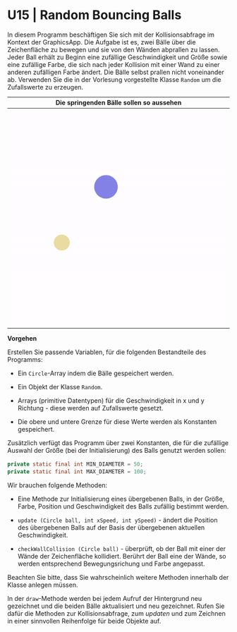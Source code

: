 # U15 | Random Bouncing Balls

In diesem Programm beschäftigen Sie sich mit der Kollisionsabfrage im Kontext der GraphicsApp.
Die Aufgabe ist es, zwei Bälle über die Zeichenfläche zu bewegen und sie von den Wänden abprallen zu lassen. Jeder Ball erhält zu Beginn eine zufällige Geschwindigkeit und Größe sowie eine zufällige Farbe, die sich nach jeder Kollision mit einer Wand zu einer anderen zufälligen Farbe ändert. Die Bälle selbst prallen nicht voneinander ab. Verwenden Sie die in der Vorlesung vorgestellte Klasse `Random` um die Zufallswerte zu erzeugen.

| Die springenden Bälle sollen so aussehen |
| :--------------------------------------: |
|   ![image](./docs/bouncing_balls.gif)    |

**Vorgehen**

Erstellen Sie passende Variablen, für die folgenden Bestandteile des Programms:

- Ein `Circle`-Array indem die Bälle gespeichert werden.

- Ein Objekt der Klasse `Random`.

- Arrays (primitive Datentypen) für die Geschwindigkeit in x und y Richtung - diese werden auf Zufallswerte gesetzt.
- Die obere und untere Grenze für diese Werte werden als Konstanten gespeichert.

Zusätzlich verfügt das Programm über zwei Konstanten, die für die zufällige Auswahl der Größe (bei der Initialisierung) des Balls genutzt werden sollen:

```java
private static final int MIN_DIAMETER = 50;
private static final int MAX_DIAMETER = 100;
```

Wir brauchen folgende Methoden:

- Eine Methode zur Initialisierung eines übergebenen Balls, in der Größe, Farbe, Position und Geschwindigkeit des Balls zufällig bestimmt werden.

- `update (Circle ball, int xSpeed, int ySpeed)` - ändert die Position des übergebenen Balls auf der Basis der übergebenen aktuellen Geschwindigkeit.

- `checkWallCollision (Circle ball)` - überprüft, ob der Ball mit einer der Wände der Zeichenfläche kollidiert. Berührt der Ball eine der Wände, so werden entsprechend Bewegungsrichung und Farbe angepasst.

Beachten Sie bitte, dass Sie wahrscheinlich weitere Methoden innerhalb der Klasse anlegen müssen.

In der `draw`-Methode werden bei jedem Aufruf der Hintergrund neu gezeichnet und die beiden Bälle aktualisiert und neu gezeichnet. Rufen Sie dafür die Methoden zur Kollisionsabfrage, zum _updaten_ und zum Zeichnen in einer sinnvollen Reihenfolge für beide Objekte auf.
